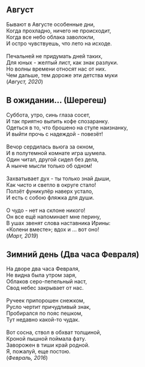 ## Август
Бывают в Августе особенные дни,\
Когда прохладно,  ничего не происходит,\
Когда все небо облака заволокли,\
И остро чувствуешь, что лето на исходе.\
\
Печальней не придумать дней таких,\
Для юных - желтый лист, как знак разлуки.\
Но волны времени относят нас от них.\
Чем дальше, тем дороже эти детства муки\
                (*Август, 2020*)

## В ожидании... (Шерегеш)

Суббота, утро, синь глаза сосет,\
И так приятно выпить кофе спозаранку.\
Одеться в то, что брошено на стуле наизнанку,\
И выйти прочь с надеждой - повезёт!\
\
Вечор сердилась вьюга за окном,\
И в полутемной комнате игра шумела.\
Один читал, другой сидел без дела,\
А нынче мысли только об одном!\
\
Захватывает дух - ты только знай дыши,\
Как чисто и светло в округе стало!\
Ползёт фуникулёр наверх устало,\
И есть с собою фляжка для души.\
\
О чудо - нет на склоне никого!\
Он все ещё напоминает мне перину,\
В ушах звенят слова наставника Ирины:\
«Колени вместе»; вдох и ... вот оно!\
                (*Март, 2019*)

## Зимний день (Два часа Февраля)

На дворе два часа Февраля,\
Не видна была утром заря,\
Облаков серо-пепельный наст,\
Свод небес закрывает от нас.\
\
Ручеек припорошен снежком,\
Русло чертит причудливый знак,\
Пробирался по пояс пешком,\
Тут недавно какой-то чудак.\
\
Вот сосна, ствол в обхват толщиной,\
Кроной пышной поймала фату.\
Заворожен в тиши край родной.\
Я, пожалуй, еще постою.\
                (*Февраль, 2016*)
